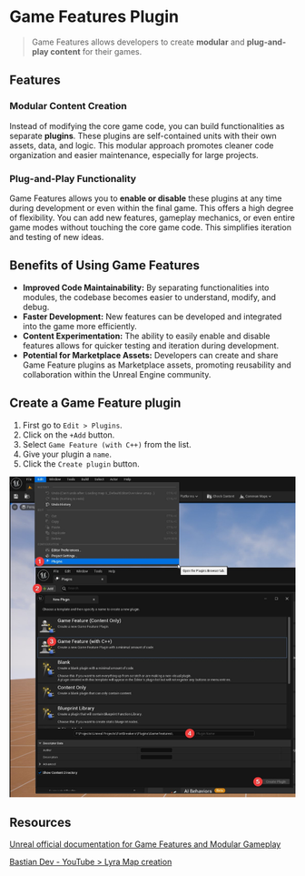 # Game Features Plugin

> Game Features allows developers to create **modular** and **plug-and-play content** for their games.

## Features

### Modular Content Creation

Instead of modifying the core game code, you can build functionalities as separate **plugins**. These plugins are self-contained units with their own assets, data, and logic.
This modular approach promotes cleaner code organization and easier maintenance, especially for large projects.

### Plug-and-Play Functionality

Game Features allows you to **enable or disable** these plugins at any time during development or even within the final game. This offers a high degree of flexibility.
You can add new features, gameplay mechanics, or even entire game modes without touching the core game code. This simplifies iteration and testing of new ideas.

## Benefits of Using Game Features

* **Improved Code Maintainability:** By separating functionalities into modules, the codebase becomes easier to understand, modify, and debug.
* **Faster Development:** New features can be developed and integrated into the game more efficiently.
* **Content Experimentation:** The ability to easily enable and disable features allows for quicker testing and iteration during development.
* **Potential for Marketplace Assets:** Developers can create and share Game Feature plugins as Marketplace assets, promoting reusability and collaboration within the Unreal Engine community.

## Create a Game Feature plugin

1. First go to `Edit > Plugins`.
2. Click on the `+Add` button.
3. Select `Game Feature (with C++)` from the list.
4. Give your plugin a `name`.
5. Click the `Create plugin` button.

![Create new plugin](lyra-images/create-new-plugin.jpg)

## Resources

[Unreal official documentation for Game Features and Modular Gameplay](https://docs.unrealengine.com/5.3/en-US/game-features-and-modular-gameplay-in-unreal-engine/)

[Bastian Dev - YouTube > Lyra Map creation](https://youtu.be/hO8OWLWLD6o?si=Z_qkSje1nfb1ndEW&t=151s)

